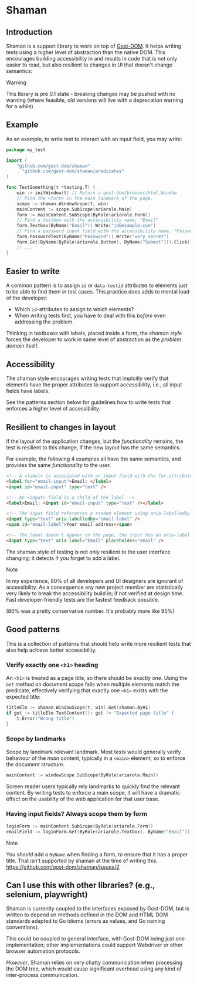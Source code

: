 # Shaman

## Introduction

Shaman is a support library to work on top of [Gost-DOM]. It helps writing tests
using a higher level of abstraction than the native DOM. This encourages
building accessibility in and results in code that is not only easier to read,
but also resilient to changes in UI that doesn't change semantics:

> [!Warning]
> This library is pre 0.1 state - breaking changes may be pushed with no
> warning (where feasible, old versions will live with a deprecation warning for
> a while)

[Gost-DOM]: https://github.com/gost-dom/browser

## Example

As an example, to write test to interact with an input field, you may write:

```go
package my_test

import (
    "github.com/gost-dom/shaman"
    . "github.com/gost-dom/shaman/predicates"
)

func TestSomething(t *testing.T) {
    win := initWindow(t) // Return a gost-dom/browser/html.Window
    // Find the <form> in the main landmark of the page.
    scope := shaman.WindowScope(t, win)
    mainContent := scope.SubScope(ariarole.Main)
    form := mainContent.SubScope(ByRole(ariarole.Form))
    // Find a textbox with the accessibility name, "Email"
    form.Textbox(ByName("Email")).Write("jd@example.com")
    // Find a password input field with the accessibility name, "Password"
    form.PasswordText(ByName("Password")).Write("very_secret")
    form.Get(ByName(ByRole(ariarole.Button), ByName("Submit"))).Click()
    // ...
}
```

## Easier to write

A common pattern is to assign `id` or `data-testid` attributes to elements just
to be able to find them in test cases. This practice does adds to mental load of
the developer:

- Which `id`-attributes to assign to which elements?
- When writing tests first, you have to deal with this _before_ even addressing
  the problem.

Thinking in textboxes with labels, placed inside a form, the _shaman style_
forces the developer to work in same level of abstraction as the _problem
domain_ itself.

## Accessibility

The shaman style encourages writing tests that implcitly verify that elements
have the proper attributes to support accessibility, i.e., all input fields have
labels.

See the patterns section below for guidelines how to write tests that enforces a
higher level of accessibility.

## Resilient to changes in layout

If the layout of the application changes, but the _functionality_ remains, the
test is resilient to this change, if the new layout has the same semantics.

For example, the following 4 examples all have the same semantics, and provides
the same _functionality_ to the user. 


```html
<!-- A <label> is associated with an input field with the for-attribute -->
<label for="email-input">Email: </label>
<input id="email-input" type="text" />

<!-- An <input> field is a child of the label -->
<label>Email: <input id="email-input" type="text" /></label>

<!-- The input field references a random element using aria-labelledby -->
<input type="text" aria-labelledby="email-label" />
<span id="email-label">Your email address</span>

<!-- The label doesn't appear on the page, the input has an aria-label -->
<input type="text" aria-label="Email" placeholder="email" />
```

The shaman style of testing is not only resilient to the user interface
changing; it detects if you forget to add a label.

> [!NOTE]
> In my experience, 80% of all developers and UI designers are ignorant of
> accessibility. As a consequence any new project member are statistically very
> likely to break the accessibility build in; if not verified at design time.
> Fast developer-friendly tests are the fastest feedback possible. 
>
> (80% was a pretty conservative number. It's probably more like 95%)

## Good patterns

This is a collection of patterns that should help write more resilient tests
that also help achieve better accessibility.

### Verify exactly one `<h1>` heading

An `<h1>` is treated as a page title, so there should be exactly _one_. Using
the `Get` method on document scope fails when multiple elements match the
predicate, effectively verifying that exactly one `<h1>` exists with the
expected title:

```go
titleElm := shaman.WindowScope(t, win).Get(shaman.ByH1)
if got := titleElm.TextContent(); got != "Expected page title" {
    t.Error("Wrong title")
}
```

### Scope by landmarks

Scope by landmark relevant landmark. Most tests would generally verify behaviour
of the _main_ content, typically in a `<main>` element; so to enforce the
document structure.

```go
mainContent := windowScope.SubScope(ByRole(ariarole.Main))
```

Screen reader users typically rely landmarks to quickly find the relevant
content. By writing tests to enforce a main scope, it will have a dramatic
effect on the usability of the web application for that user base.

### Having input fields? Always scope them by form

```Go
loginForm := mainContent.SubScope(ByRole(ariarole.Form))
emailField := loginForm.Get(ByRole(ariarole.Textbox), ByName("Email"))
```

> [!NOTE]
> You _should_ add a `ByName` when finding a form, to ensure that it has a
> proper title. That isn't supported by shaman at the time of writing this.
> https://github.com/gost-dom/shaman/issues/2

## Can I use this with other libraries? (e.g., selenium, playwright)

Shaman is currently coupled to the interfaces exposed by Gost-DOM, but is 
written to depend on methods defined in the DOM and HTML DOM standards
adapted to Go idioms (errors as values, and Go naming conventions).

This could be coupled to general interface, with Gost-DOM being just _one_
implementation; other implementations could support Webdriver or other browser
automation protocols. 

_However_, Shaman relies on very chatty communication when processing the DOM
tree, which would cause significant overhead using any kind of inter-process
communication.
